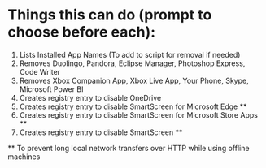 # Things this can do (prompt to choose before each):
1. Lists Installed App Names (To add to script for removal if needed)
2. Removes Duolingo, Pandora, Eclipse Manager, Photoshop Express, Code Writer
3. Removes Xbox Companion App, Xbox Live App, Your Phone, Skype, Microsoft Power BI
4. Creates registry entry to disable OneDrive
5. Creates registry entry to disable SmartScreen for Microsoft Edge **
6. Creates registry entry to disable SmartScreen for Microsoft Store Apps **
7. Creates registry entry to disable SmartScreen **


** To prevent long local network transfers over HTTP while using offline machines
